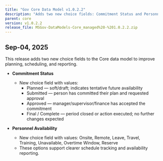 ```yaml
---
title: "Gov Core Data Model v1.0.2.2"
description: "Adds two new choice fields: Commitment Status and Personnel Availability."
parent: core
version: v1.0.2.2
release_file: MSGov-DataModels-Core_managed%20-%201.0.2.2.zip
---
```


## Sep-04, 2025

This release adds two new choice fields to the Core data model to improve planning, scheduling, and reporting.

-   **Commitment Status**
    - New choice field with values:
        - Planned — soft/draft; indicates tentative future availability
        - Submitted — person has committed their plan and requested approval
        - Approved — manager/supervisor/finance has accepted the commitment
        - Final / Complete — period closed or action executed; no further changes expected

-   **Personnel Availability**
    - New choice field with values: Onsite, Remote, Leave, Travel, Training, Unavailable, Overtime Window, Reserve
    - These options support clearer schedule tracking and availability reporting.